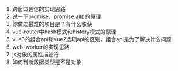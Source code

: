 1. 跨窗口通信的实现思路
2. 说一下promise，promise.all()的原理
3. 你做过最难的项目是？有什么收获
4. vue-router中hash模式和history模式的原理
5. vue3的组合api和vue2选项api的区别，组合api是为了解决什么问题
6. web-worker的实现思路
7. js对象的属性描述符
8. 如何判断数据类型是不是对象